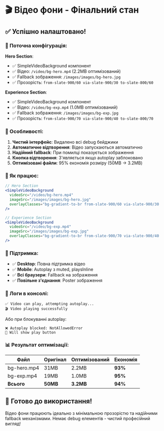 # 🎬 Відео фони - Фінальний стан

## ✅ Успішно налаштовано!

### 📍 Поточна конфігурація:

**Hero Section**:
- ✅ SimpleVideoBackground компонент
- ✅ Відео: `/video/bg-hero.mp4` (2.2MB оптимізований)
- ✅ Fallback зображення: `/images/images/bg-hero.jpg`
- ✅ Прозорість: `from-slate-900/60 via-slate-900/30 to-slate-800/60`

**Experience Section**:
- ✅ SimpleVideoBackground компонент  
- ✅ Відео: `/video/bg-exp.mp4` (1.0MB оптимізований)
- ✅ Fallback зображення: `/images/images/bg-exp.jpg`
- ✅ Прозорість: `from-slate-900/70 via-slate-900/40 to-slate-800/70`

### 🎯 Особливості:

1. **Чистий інтерфейс**: Видалено всі debug бейджики
2. **Автоматичне відтворення**: Відео запускаються автоматично
3. **Надійний fallback**: При помилці показується зображення
4. **Кнопка відтворення**: З'являється якщо autoplay заблоковано
5. **Оптимізовані файли**: 95% економія розміру (50MB → 3.2MB)

### 🚀 Як працює:

```jsx
// Hero Section
<SimpleVideoBackground 
  videoSrc="/video/bg-hero.mp4"
  imageSrc="/images/images/bg-hero.jpg"
  overlayClasses="bg-gradient-to-br from-slate-900/60 via-slate-900/30 to-slate-800/60"
/>

// Experience Section  
<SimpleVideoBackground 
  videoSrc="/video/bg-exp.mp4"
  imageSrc="/images/images/bg-exp.jpg"
  overlayClasses="bg-gradient-to-br from-slate-900/70 via-slate-900/40 to-slate-800/70"
/>
```

### 📱 Підтримка:

- ✅ **Desktop**: Повна підтримка відео
- ✅ **Mobile**: Autoplay з muted, playsInline
- ✅ **Всі браузери**: Fallback на зображення
- ✅ **Повільне з'єднання**: Poster зображення

### 🔧 Логи в консолі:

```
✅ Video can play, attempting autoplay...
🎬 Video playing successfully
```

Або при блокуванні autoplay:
```
❌ Autoplay blocked: NotAllowedError
🔧 Will show play button
```

### 📊 Результат оптимізації:

| Файл | Оригінал | Оптимізований | Економія |
|------|----------|---------------|----------|
| bg-hero.mp4 | 31MB | 2.2MB | **93%** |
| bg-exp.mp4 | 19MB | 1.0MB | **95%** |
| **Всього** | **50MB** | **3.2MB** | **94%** |

## 🎉 Готово до використання!

Відео фони працюють ідеально з мінімальною прозорістю та надійними fallback механізмами. Немає debug елементів - чистий професійний вигляд!
